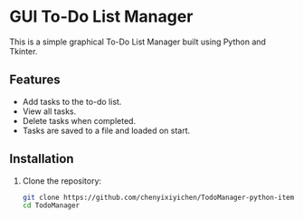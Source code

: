 # GUI To-Do List Manager

This is a simple graphical To-Do List Manager built using Python and Tkinter.

## Features
- Add tasks to the to-do list.
- View all tasks.
- Delete tasks when completed.
- Tasks are saved to a file and loaded on start.

## Installation

1. Clone the repository:
   ```bash
   git clone https://github.com/chenyixiyichen/TodoManager-python-item.git
   cd TodoManager
